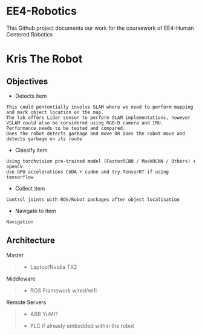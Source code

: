 # EE4-Robotics
This Github project documents our work for the coursework of EE4-Human Centered Robotics 

# Kris The Robot 
## Objectives
* Detects item </n>
```shell
This could pontentially involve SLAM where we need to perform mapping and mark object location on the map.
The lab offers Lidar sensor to perform SLAM implementations, however VSLAM could also be considered using RGB-D camera and IMU.
Performance needs to be tested and compared.
Does the robot detects garbage and move OR Does the robot move and detects garbage on its route

```
* Classify item </n>
```shell
Using torchvision pre-trained model (FasterRCNN / MaskRCNN / Others) + openCV
Use GPU accelerations CUDA + cudnn and try TensorRT if using tensorflow
```
* Collect item </n>
```shell
Control joints with ROS/Robot packages after object localisation
```

* Navigate to item </n>
```shell
Navigation 
```

## Architecture
Master
> * Laptop/Nvidia TX2

Middleware
> * ROS Framework wired/wifi

Remote Servers
> * ABB YuMi?
>
> * PLC if already embedded within the robot
